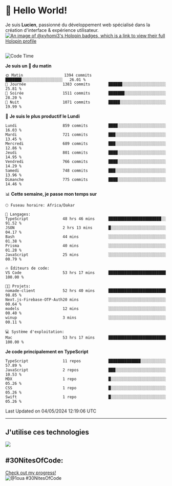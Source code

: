 # 👋 Hello World!

Je suis **Lucien**, passionné du développement web spécialisé dans la création d'interface & expérience utilisateur.
[![An image of @xyhomi3's Holopin badges, which is a link to view their full Holopin profile](https://holopin.me/xyhomi3)](https://holopin.io/@xyhomi3)

##

<!--START_SECTION:waka-->
![Code Time](http://img.shields.io/badge/Code%20Time-1%2C121%20hrs%209%20mins-blue)

**Je suis un 🐤 du matin** 

```text
🌞 Matin                  1394 commits        ███████░░░░░░░░░░░░░░░░░░   26.01 % 
🌆 Journée                1383 commits        ██████░░░░░░░░░░░░░░░░░░░   25.81 % 
🌃 Soirée                 1511 commits        ███████░░░░░░░░░░░░░░░░░░   28.20 % 
🌙 Nuit                   1071 commits        █████░░░░░░░░░░░░░░░░░░░░   19.99 % 
```
📅 **Je suis le plus productif le Lundi** 

```text
Lundi                    859 commits         ████░░░░░░░░░░░░░░░░░░░░░   16.03 % 
Mardi                    721 commits         ███░░░░░░░░░░░░░░░░░░░░░░   13.45 % 
Mercredi                 689 commits         ███░░░░░░░░░░░░░░░░░░░░░░   12.86 % 
Jeudi                    801 commits         ████░░░░░░░░░░░░░░░░░░░░░   14.95 % 
Vendredi                 766 commits         ████░░░░░░░░░░░░░░░░░░░░░   14.29 % 
Samedi                   748 commits         ███░░░░░░░░░░░░░░░░░░░░░░   13.96 % 
Dimanche                 775 commits         ████░░░░░░░░░░░░░░░░░░░░░   14.46 % 
```


📊 **Cette semaine, je passe mon temps sur** 

```text
🕑︎ Fuseau horaire: Africa/Dakar

💬 Langages: 
TypeScript               48 hrs 46 mins      ███████████████████████░░   91.52 % 
JSON                     2 hrs 13 mins       █░░░░░░░░░░░░░░░░░░░░░░░░   04.17 % 
Bash                     44 mins             ░░░░░░░░░░░░░░░░░░░░░░░░░   01.38 % 
Prisma                   40 mins             ░░░░░░░░░░░░░░░░░░░░░░░░░   01.28 % 
JavaScript               25 mins             ░░░░░░░░░░░░░░░░░░░░░░░░░   00.79 % 

🔥 Éditeurs de code: 
VS Code                  53 hrs 17 mins      █████████████████████████   100.00 % 

🐱‍💻 Projets: 
nomade-client            52 hrs 40 mins      █████████████████████████   98.85 % 
Next.js-Firebase-OTP-Auth20 mins             ░░░░░░░░░░░░░░░░░░░░░░░░░   00.64 % 
models                   12 mins             ░░░░░░░░░░░░░░░░░░░░░░░░░   00.40 % 
winup                    3 mins              ░░░░░░░░░░░░░░░░░░░░░░░░░   00.11 % 

💻 Système d'exploitation: 
Mac                      53 hrs 17 mins      █████████████████████████   100.00 % 
```

**Je code principalement en TypeScript** 

```text
TypeScript               11 repos            ██████████████░░░░░░░░░░░   57.89 % 
JavaScript               2 repos             ███░░░░░░░░░░░░░░░░░░░░░░   10.53 % 
MDX                      1 repo              █░░░░░░░░░░░░░░░░░░░░░░░░   05.26 % 
CSS                      1 repo              █░░░░░░░░░░░░░░░░░░░░░░░░   05.26 % 
Swift                    1 repo              █░░░░░░░░░░░░░░░░░░░░░░░░   05.26 % 
```




 Last Updated on 04/05/2024 12:19:06 UTC
<!--END_SECTION:waka-->
---

## J'utilise ces technologies

<p align="left">
  <a href="https://skillicons.dev">
    <img src="https://skillicons.dev/icons?i=ts,js,md,scss,tailwind,react,redux,docker,express,astro,vite,nextjs,vercel,figma,ableton" />
  </a>
</p>

## #30NitesOfCode:
  [Check out my progress!](https://www.codedex.io/@1oua/30-nites-of-code)  
  ![@1oua #30NitesOfCode](https://www.codedex.io/api/petStatus?user=1oua)
